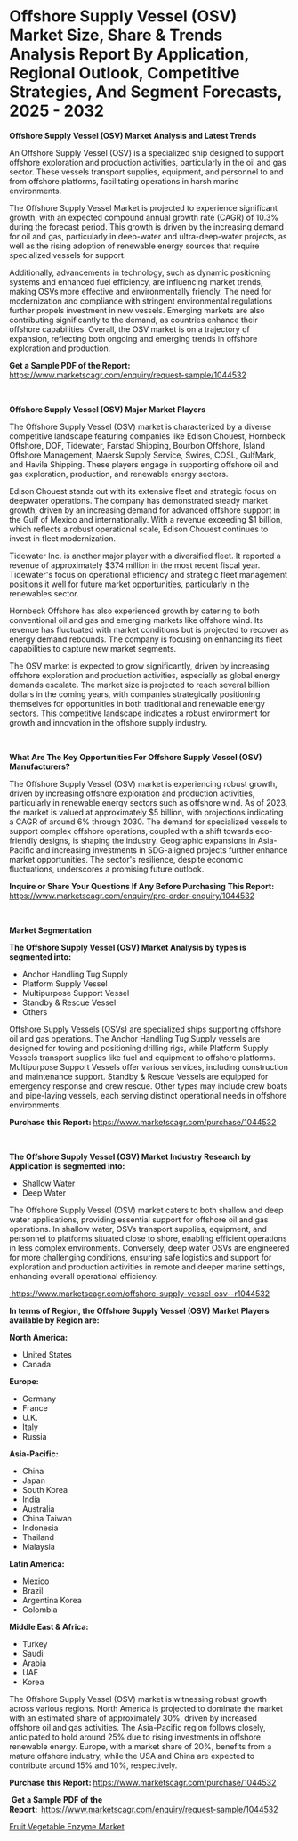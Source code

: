 <p><h1>Offshore Supply Vessel (OSV) Market Size, Share & Trends Analysis Report By Application, Regional Outlook, Competitive Strategies, And Segment Forecasts, 2025 - 2032</h1></p><p><strong>Offshore Supply Vessel (OSV) Market Analysis and Latest Trends</strong></p>
<p><p>An Offshore Supply Vessel (OSV) is a specialized ship designed to support offshore exploration and production activities, particularly in the oil and gas sector. These vessels transport supplies, equipment, and personnel to and from offshore platforms, facilitating operations in harsh marine environments. </p><p>The Offshore Supply Vessel Market is projected to experience significant growth, with an expected compound annual growth rate (CAGR) of 10.3% during the forecast period. This growth is driven by the increasing demand for oil and gas, particularly in deep-water and ultra-deep-water projects, as well as the rising adoption of renewable energy sources that require specialized vessels for support. </p><p>Additionally, advancements in technology, such as dynamic positioning systems and enhanced fuel efficiency, are influencing market trends, making OSVs more effective and environmentally friendly. The need for modernization and compliance with stringent environmental regulations further propels investment in new vessels. Emerging markets are also contributing significantly to the demand, as countries enhance their offshore capabilities. Overall, the OSV market is on a trajectory of expansion, reflecting both ongoing and emerging trends in offshore exploration and production.</p></p>
<p><strong>Get a Sample PDF of the Report:&nbsp;</strong> <a href="https://www.marketscagr.com/enquiry/request-sample/1044532?utm_campaign=2992&utm_medium=2&utm_source=Github&utm_content=ia&utm_term=27032025&utm_id=offshore-supply-vessel-osv">https://www.marketscagr.com/enquiry/request-sample/1044532</a></p>
<p>&nbsp;</p>
<p><strong>Offshore Supply Vessel (OSV) Major Market Players</strong></p>
<p><p>The Offshore Supply Vessel (OSV) market is characterized by a diverse competitive landscape featuring companies like Edison Chouest, Hornbeck Offshore, DOF, Tidewater, Farstad Shipping, Bourbon Offshore, Island Offshore Management, Maersk Supply Service, Swires, COSL, GulfMark, and Havila Shipping. These players engage in supporting offshore oil and gas exploration, production, and renewable energy sectors.</p><p>Edison Chouest stands out with its extensive fleet and strategic focus on deepwater operations. The company has demonstrated steady market growth, driven by an increasing demand for advanced offshore support in the Gulf of Mexico and internationally. With a revenue exceeding $1 billion, which reflects a robust operational scale, Edison Chouest continues to invest in fleet modernization.</p><p>Tidewater Inc. is another major player with a diversified fleet. It reported a revenue of approximately $374 million in the most recent fiscal year. Tidewater's focus on operational efficiency and strategic fleet management positions it well for future market opportunities, particularly in the renewables sector.</p><p>Hornbeck Offshore has also experienced growth by catering to both conventional oil and gas and emerging markets like offshore wind. Its revenue has fluctuated with market conditions but is projected to recover as energy demand rebounds. The company is focusing on enhancing its fleet capabilities to capture new market segments.</p><p>The OSV market is expected to grow significantly, driven by increasing offshore exploration and production activities, especially as global energy demands escalate. The market size is projected to reach several billion dollars in the coming years, with companies strategically positioning themselves for opportunities in both traditional and renewable energy sectors. This competitive landscape indicates a robust environment for growth and innovation in the offshore supply industry.</p></p>
<p>&nbsp;</p>
<p><strong>What Are The Key Opportunities For Offshore Supply Vessel (OSV) Manufacturers?</strong></p>
<p><p>The Offshore Supply Vessel (OSV) market is experiencing robust growth, driven by increasing offshore exploration and production activities, particularly in renewable energy sectors such as offshore wind. As of 2023, the market is valued at approximately $5 billion, with projections indicating a CAGR of around 6% through 2030. The demand for specialized vessels to support complex offshore operations, coupled with a shift towards eco-friendly designs, is shaping the industry. Geographic expansions in Asia-Pacific and increasing investments in SDG-aligned projects further enhance market opportunities. The sector's resilience, despite economic fluctuations, underscores a promising future outlook.</p></p>
<p><strong>Inquire or Share Your Questions If Any Before Purchasing This Report:</strong> <a href="https://www.marketscagr.com/enquiry/pre-order-enquiry/1044532?utm_campaign=2992&utm_medium=2&utm_source=Github&utm_content=ia&utm_term=27032025&utm_id=offshore-supply-vessel-osv">https://www.marketscagr.com/enquiry/pre-order-enquiry/1044532</a></p>
<p>&nbsp;</p>
<p><strong>Market Segmentation</strong></p>
<p><strong>The Offshore Supply Vessel (OSV) Market Analysis by types is segmented into:</strong></p>
<p><ul><li>Anchor Handling Tug Supply</li><li>Platform Supply Vessel</li><li>Multipurpose Support Vessel</li><li>Standby & Rescue Vessel</li><li>Others</li></ul></p>
<p><p>Offshore Supply Vessels (OSVs) are specialized ships supporting offshore oil and gas operations. The Anchor Handling Tug Supply vessels are designed for towing and positioning drilling rigs, while Platform Supply Vessels transport supplies like fuel and equipment to offshore platforms. Multipurpose Support Vessels offer various services, including construction and maintenance support. Standby & Rescue Vessels are equipped for emergency response and crew rescue. Other types may include crew boats and pipe-laying vessels, each serving distinct operational needs in offshore environments.</p></p>
<p><strong>Purchase this Report:&nbsp;</strong><a href="https://www.marketscagr.com/purchase/1044532?utm_campaign=2992&utm_medium=2&utm_source=Github&utm_content=ia&utm_term=27032025&utm_id=offshore-supply-vessel-osv">https://www.marketscagr.com/purchase/1044532</a></p>
<p>&nbsp;</p>
<p><strong>The Offshore Supply Vessel (OSV) Market Industry Research by Application is segmented into:</strong></p>
<p><ul><li>Shallow Water</li><li>Deep Water</li></ul></p>
<p><p>The Offshore Supply Vessel (OSV) market caters to both shallow and deep water applications, providing essential support for offshore oil and gas operations. In shallow water, OSVs transport supplies, equipment, and personnel to platforms situated close to shore, enabling efficient operations in less complex environments. Conversely, deep water OSVs are engineered for more challenging conditions, ensuring safe logistics and support for exploration and production activities in remote and deeper marine settings, enhancing overall operational efficiency.</p></p>
<p><a href="https://www.marketscagr.com/offshore-supply-vessel-osv--r1044532?utm_campaign=2992&utm_medium=2&utm_source=Github&utm_content=ia&utm_term=27032025&utm_id=offshore-supply-vessel-osv">&nbsp;https://www.marketscagr.com/offshore-supply-vessel-osv--r1044532</a></p>
<p><strong>In terms of Region, the Offshore Supply Vessel (OSV) Market Players available by Region are:</strong></p>
<p>
    <p> <strong> North America: </strong>
        <ul>
            <li>United States</li>
            <li>Canada</li>
        </ul>
        </p> 
    <p> <strong> Europe: </strong>
        <ul>
            <li>Germany</li>
            <li>France</li>
            <li>U.K.</li>
            <li>Italy</li>
            <li>Russia</li>
        </ul>
        </p> 
    <p> <strong> Asia-Pacific: </strong>
        <ul>
            <li>China</li>
            <li>Japan</li>
            <li>South Korea</li>
            <li>India</li>
            <li>Australia</li>
            <li>China Taiwan</li>
            <li>Indonesia</li>
            <li>Thailand</li>
            <li>Malaysia</li>
        </ul>
        </p> 
    <p> <strong> Latin America: </strong>
        <ul>
            <li>Mexico</li>
            <li>Brazil</li>
            <li>Argentina Korea</li>
            <li>Colombia</li>
        </ul>
        </p> 
    <p> <strong> Middle East & Africa: </strong>
        <ul>
            <li>Turkey</li>
            <li>Saudi</li>
            <li>Arabia</li>
            <li>UAE</li>
            <li>Korea</li>
        </ul>
    </p>
    </p>
<p><p>The Offshore Supply Vessel (OSV) market is witnessing robust growth across various regions. North America is projected to dominate the market with an estimated share of approximately 30%, driven by increased offshore oil and gas activities. The Asia-Pacific region follows closely, anticipated to hold around 25% due to rising investments in offshore renewable energy. Europe, with a market share of 20%, benefits from a mature offshore industry, while the USA and China are expected to contribute around 15% and 10%, respectively.</p></p>
<p><strong>Purchase this Report: </strong><a href="https://www.marketscagr.com/purchase/1044532?utm_campaign=2992&utm_medium=2&utm_source=Github&utm_content=ia&utm_term=27032025&utm_id=offshore-supply-vessel-osv">https://www.marketscagr.com/purchase/1044532</a></p>
<p>&nbsp;<strong>Get a Sample PDF of the Report:&nbsp;&nbsp;</strong><a href="https://www.marketscagr.com/enquiry/request-sample/1044532?utm_campaign=2992&utm_medium=2&utm_source=Github&utm_content=ia&utm_term=27032025&utm_id=offshore-supply-vessel-osv">https://www.marketscagr.com/enquiry/request-sample/1044532</a></p>
<p><strong></strong></p>
<p><p><a href="https://github.com/saroarmaicky/Market-Research-Report-List-1/blob/main/fruit-vegetable-enzyme-market.md?utm_campaign=2992&utm_medium=2&utm_source=Github&utm_content=ia&utm_term=27032025&utm_id=offshore-supply-vessel-osv">Fruit Vegetable Enzyme Market</a></p></p>